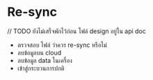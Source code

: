 # Re-sync

// TODO ยังไม่เสร็จพักไว้ก่อน โฟล์ design อยู่ใน api doc  
- ตรวจสอบ ไฟล์ ว่าควร re-sync หรือไม่
- ลบข้อมูลบน cloud
- ลบข้อมูล data ในเครื่อง
- เข้าสู่กระบวนการปกติ
